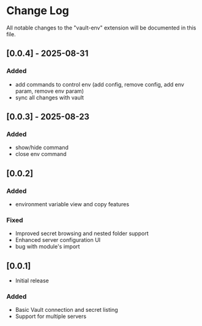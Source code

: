 # Change Log

All notable changes to the "vault-env" extension will be documented in this file.

## [0.0.4] - 2025-08-31

### Added
- add commands to control env (add config, remove config, add env param, remove env param)
- sync all changes with vault

## [0.0.3] - 2025-08-23

### Added
- show/hide command
- close env command

## [0.0.2]

### Added
- environment variable view and copy features

### Fixed
- Improved secret browsing and nested folder support
- Enhanced server configuration UI
- bug with module's import

## [0.0.1]
- Initial release

### Added
- Basic Vault connection and secret listing
- Support for multiple servers
